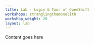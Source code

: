 ```yaml
---
title: Lab - Login & Tour of OpenShift
workshops: stranglingthemonolith
workshop_weight: 20
layout: lab
---
```


Content goes here
